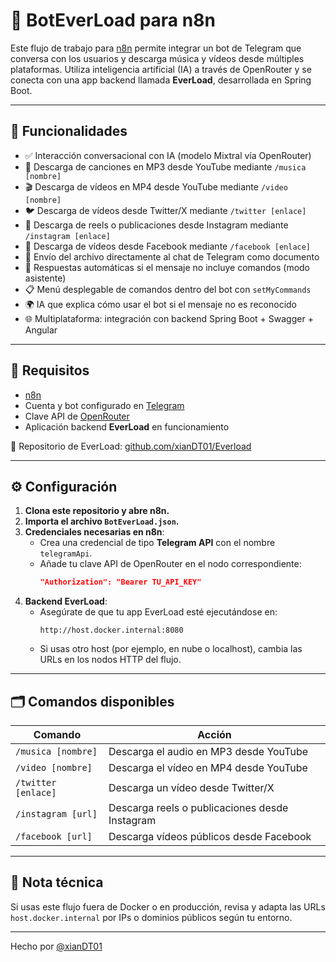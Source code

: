 # 🤖 BotEverLoad para n8n

Este flujo de trabajo para [n8n](https://n8n.io/) permite integrar un bot de Telegram que conversa con los usuarios y descarga música y vídeos desde múltiples plataformas. Utiliza inteligencia artificial (IA) a través de OpenRouter y se conecta con una app backend llamada **EverLoad**, desarrollada en Spring Boot.

---

## 🚀 Funcionalidades

- ✅ Interacción conversacional con IA (modelo Mixtral vía OpenRouter)
- 🎵 Descarga de canciones en MP3 desde YouTube mediante `/musica [nombre]`
- 🎬 Descarga de vídeos en MP4 desde YouTube mediante `/video [nombre]`
- 🐦 Descarga de vídeos desde Twitter/X mediante `/twitter [enlace]`
- 📸 Descarga de reels o publicaciones desde Instagram mediante `/instagram [enlace]`
- 📘 Descarga de vídeos desde Facebook mediante `/facebook [enlace]`
- 📎 Envío del archivo directamente al chat de Telegram como documento
- 🧠 Respuestas automáticas si el mensaje no incluye comandos (modo asistente)
- 📋 Menú desplegable de comandos dentro del bot con `setMyCommands`
- 🌍 IA que explica cómo usar el bot si el mensaje no es reconocido
- 🌐 Multiplataforma: integración con backend Spring Boot + Swagger + Angular

---

## 🧩 Requisitos

- [n8n](https://n8n.io/) 
- Cuenta y bot configurado en [Telegram](https://core.telegram.org/bots)
- Clave API de [OpenRouter](https://openrouter.ai/)
- Aplicación backend **EverLoad** en funcionamiento

🔗 Repositorio de EverLoad: [github.com/xianDT01/Everload](https://github.com/xianDT01/Everload)

---

## ⚙️ Configuración

1. **Clona este repositorio y abre n8n.**
2. **Importa el archivo `BotEverLoad.json`.**
3. **Credenciales necesarias en n8n**:
   - Crea una credencial de tipo **Telegram API** con el nombre `telegramApi`.
   - Añade tu clave API de OpenRouter en el nodo correspondiente:
     ```json
     "Authorization": "Bearer TU_API_KEY"
     ```
4. **Backend EverLoad**:
   - Asegúrate de que tu app EverLoad esté ejecutándose en:
     ```
     http://host.docker.internal:8080
     ```
   - Si usas otro host (por ejemplo, en nube o localhost), cambia las URLs en los nodos HTTP del flujo.

---

## 🗂 Comandos disponibles

| Comando             | Acción                                                      |
|---------------------|-------------------------------------------------------------|
| `/musica [nombre]`  | Descarga el audio en MP3 desde YouTube                      |
| `/video [nombre]`   | Descarga el vídeo en MP4 desde YouTube                      |
| `/twitter [enlace]` | Descarga un vídeo desde Twitter/X                           |
| `/instagram [url]`  | Descarga reels o publicaciones desde Instagram              |
| `/facebook [url]`   | Descarga vídeos públicos desde Facebook                     |

---

## 📌 Nota técnica

Si usas este flujo fuera de Docker o en producción, revisa y adapta las URLs `host.docker.internal` por IPs o dominios públicos según tu entorno.

---

Hecho por [@xianDT01](https://github.com/xianDT01)

